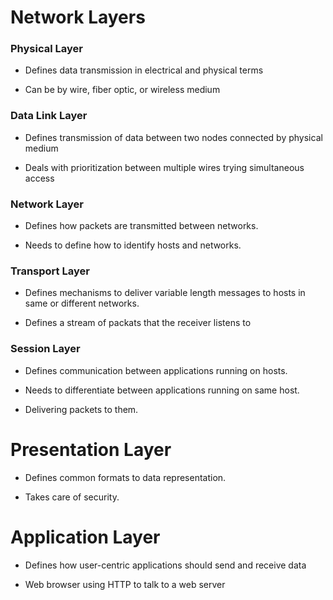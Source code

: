 # Network Layers

### Physical Layer

- Defines data transmission in electrical and physical terms

- Can be by wire, fiber optic, or wireless medium

### Data Link Layer

- Defines transmission of data between two nodes connected by physical medium

- Deals with prioritization between multiple wires trying simultaneous access

### Network Layer

- Defines how packets are transmitted between networks.

- Needs to define how to identify hosts and networks.

### Transport Layer

- Defines mechanisms to deliver variable length messages to hosts in same or different networks.

- Defines a stream of packats that the receiver listens to


### Session Layer

- Defines communication between applications running on hosts.

- Needs to differentiate between applications running on same host.

- Delivering packets to them.

# Presentation Layer

- Defines common formats to data representation.

- Takes care of security.

# Application Layer

- Defines how user-centric applications should send and receive data

- Web browser using HTTP to talk to a web server

